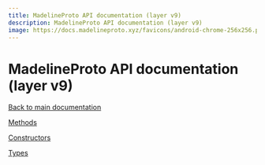 ```yaml
---
title: MadelineProto API documentation (layer v9)
description: MadelineProto API documentation (layer v9)
image: https://docs.madelineproto.xyz/favicons/android-chrome-256x256.png
---
```

# MadelineProto API documentation (layer v9)

[Back to main documentation](..)  


[Methods](methods/)

[Constructors](constructors/)

[Types](types/)
